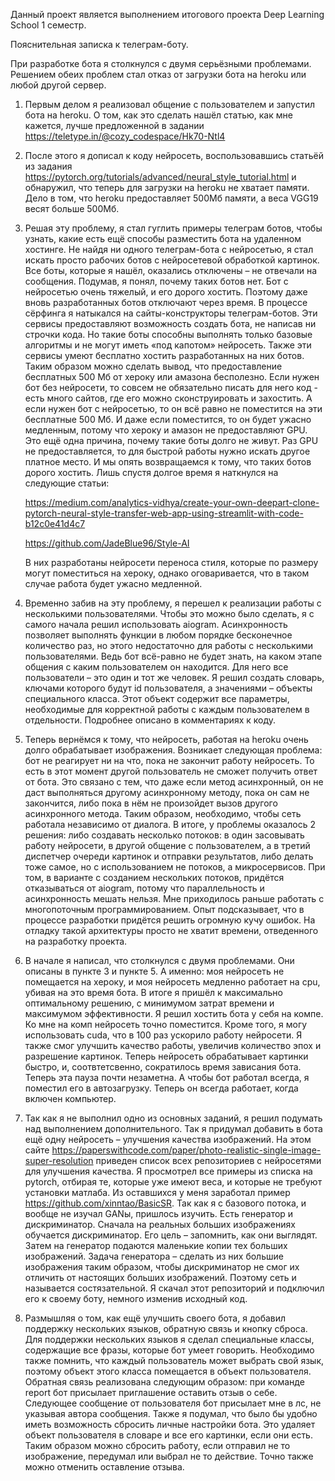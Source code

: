 Данный проект является выполнением итогового проекта Deep Learning School 1 семестр.

Пояснительная записка к телеграм-боту.

При разработке бота я столкнулся с двумя серьёзными проблемами. Решением обеих проблем стал отказ от загрузки бота на heroku или любой другой сервер.
1.	Первым делом я реализовал общение с пользователем и запустил бота на heroku. О том, как это сделать нашёл статью, как мне кажется, лучше предложенной в задании https://teletype.in/@cozy_codespace/Hk70-Ntl4
2.	После этого я дописал к коду нейросеть, воспользовавшись статьёй из задания https://pytorch.org/tutorials/advanced/neural_style_tutorial.html и обнаружил, что теперь для загрузки на heroku не хватает памяти. Дело в том, что heroku предоставляет 500Мб памяти, а веса VGG19 весят больше 500Мб.
3.	Решая эту проблему, я стал гуглить примеры телеграм ботов, чтобы узнать, какие есть ещё способы разместить бота на удаленном хостинге. Не найдя ни одного телеграм-бота с нейросетью, я стал искать просто рабочих ботов с нейросетевой обработкой картинок. Все боты, которые я нашёл, оказались отключены – не отвечали на сообщения. Подумав, я понял, почему таких ботов нет. Бот с нейросетью очень тяжелый, и его дорого хостить. Поэтому даже вновь разработанных ботов отключают через время. В процессе сёрфинга я натыкался на сайты-конструкторы телеграм-ботов. Эти сервисы предоставляют возможность создать бота, не написав ни строчки кода. Но такие боты способны выполнять только базовые алгоритмы и не могут иметь «под капотом» нейросеть. Также эти сервисы умеют бесплатно хостить разработанных на них ботов. Таким образом можно сделать вывод, что предоставление бесплатных 500 Мб от хероку или амазона бесполезно. Если нужен бот без нейросети, то совсем не обязательно писать для него код - есть много сайтов, где его можно сконструировать и захостить. А если нужен бот с нейросетью, то он всё равно не поместится на эти бесплатные 500 Мб. И даже если поместится, то он будет ужасно медленным, потому что хероку и амазон не предоставляют GPU. Это ещё одна причина, почему такие боты долго не живут. Раз GPU не предоставляется, то для быстрой работы нужно искать другое платное место. И мы опять возвращаемся к тому, что таких ботов дорого хостить. Лишь спустя долгое время я наткнулся на следующие статьи:

       https://medium.com/analytics-vidhya/create-your-own-deepart-clone-pytorch-neural-style-transfer-web-app-using-streamlit-with-code-b12c0e41d4c7

      https://github.com/JadeBlue96/Style-AI

      В них разработаны нейросети переноса стиля, которые по размеру могут поместиться на хероку, однако оговаривается, что в таком случае работа будет ужасно медленной.
4.	Временно забив на эту проблему, я перешел к реализации работы с несколькими пользователями. Чтобы это можно было сделать, я с самого начала решил использовать aiogram. Асинхронность позволяет выполнять функции в любом порядке бесконечное количество раз, но этого недостаточно для работы с несколькими пользователями. Ведь бот всё-равно не будет знать, на каком этапе общения с каким пользователем он находится. Для него все пользователи – это один и тот же человек. Я решил создать словарь, ключами которого будут id пользователя, а значениями – объекты специального класса. Этот объект содержит все параметры, необходимые для корректной работы с каждым пользователем в отдельности. Подробнее описано в комментариях к коду.
5.	Теперь вернёмся к тому, что нейросеть, работая на heroku очень долго обрабатывает изображения. Возникает следующая проблема: бот не реагирует ни на что, пока не закончит работу нейросеть. То есть в этот момент другой пользователь не сможет получить ответ от бота. Это связано с тем, что даже если метод асинхронный, он не даст выполняться другому асинхронному методу, пока он сам не закончится, либо пока в нём не произойдет вызов другого асинхронного метода. Таким образом, необходимо, чтобы сеть работала независимо от диалога. В итоге, у проблемы оказалось 2 решения: либо создавать несколько потоков: в один засовывать работу нейросети, в другой общение с пользователем, а в третий диспетчер очереди картинок и отправки результатов, либо делать тоже самое, но с использованием не потоков, а микросервисов. При том, в варианте с созданием нескольких потоков, придётся отказываться от aiogram, потому что параллельность и асинхронность мешать нельзя. Мне приходилось раньше работать с многопоточным программированием. Опыт подсказывает, что в процессе разработки придётся решить огромную кучу ошибок. На отладку такой архитектуры просто не хватит времени, отведенного на разработку проекта. 
6.	В начале я написал, что столкнулся с двумя проблемами. Они описаны в пункте 3 и пункте 5. А именно: моя нейросеть не помещается на хероку, и моя нейросеть медленно работает на cpu, убивая на это время бота. В итоге я пришёл к максимально оптимальному решению, с минимумом затрат времени и максимумом эффективности. Я решил хостить бота у себя на компе. Ко мне на комп нейросеть точно поместится. Кроме того, я могу использовать cuda, что в 100 раз ускорило работу нейросети. Я также смог улучшить качество работы, увеличив количество эпох и разрешение картинок. Теперь нейросеть обрабатывает картинки быстро, и, соотвтетсвенно, сократилось время зависания бота. Теперь эта пауза почти незаметна. А чтобы бот работал всегда, я поместил его в автозагрузку. Теперь он всегда работает, когда включен компьютер.
7.	Так как я не выполнил одно из основных заданий, я решил подумать над выполнением дополнительного. Так я придумал добавить в бота ещё одну нейросеть – улучшения качества изображений. На этом сайте https://paperswithcode.com/paper/photo-realistic-single-image-super-resolution приведен список всех репозиториев с нейросетями для улучшения качества. Я просмотрел все примеры из списка на pytorch, отбирая те, которые уже имеют веса, и которые не требуют установки матлаба. Из оставшихся у меня заработал пример https://github.com/xinntao/BasicSR. Так как я с базового потока, и вообще не изучал GANы, пришлось изучить. Есть генератор и дискриминатор. Сначала на реальных больших изображениях обучается дискриминатор. Его цель – запомнить, как они выглядят. Затем на генератор подаются маленькие копии тех больших изображений. Задача генератора – сделать из них большие изображения таким образом, чтобы дискриминатор не смог их отличить от настоящих больших изображений. Поэтому сеть и называется состязательной. Я скачал этот репозиторий и подключил его к своему боту, немного изменив исходный код.
8.	Размышляя о том, как ещё улучшить своего бота, я добавил поддержку нескольких языков, обратную связь и кнопку сброса. Для поддержки нескольких языков я сделал специальные классы, содержащие все фразы, которые бот умеет говорить. Необходимо также помнить, что каждый пользователь может выбрать свой язык, поэтому объект этого класса помещается в объект пользователя. Обратная связь реализована следующим образом: при команде report бот присылает приглашение оставить отзыв о себе. Следующее сообщение от пользователя бот присылает мне в лс, не указывая автора сообщения. Также я подумал, что было бы удобно иметь возможность сбросить личные настройки бота. Это удаляет объект пользователя в словаре и все его картинки, если они есть. Таким образом можно сбросить работу, если отправил не то изображение, передумал или выбрал не то действие. Точно также можно отменить оставление отзыва.
